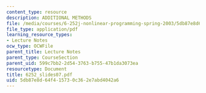```yaml
---
content_type: resource
description: ADDITIONAL METHODS
file: /media/courses/6-252j-nonlinear-programming-spring-2003/5db87e8d64f415730c362e7abd4042a6_6252_slides07.pdf
file_type: application/pdf
learning_resource_types:
- Lecture Notes
ocw_type: OCWFile
parent_title: Lecture Notes
parent_type: CourseSection
parent_uid: 599c7bb2-2d54-3763-b755-47b1da3073ea
resourcetype: Document
title: 6252_slides07.pdf
uid: 5db87e8d-64f4-1573-0c36-2e7abd4042a6
---
```

